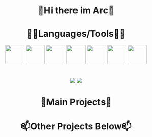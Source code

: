 <h1 align="center" width="600px">👋Hi there im Arc👋</h1>

<h1 align="center">🔨🧰Languages/Tools🧰🔨</h1> 
<p align="center">
  
  <img width="60px" src="https://cdn.jsdelivr.net/gh/devicons/devicon/icons/javascript/javascript-original.svg" />
  <img width="60px" src="https://cdn.jsdelivr.net/gh/devicons/devicon/icons/python/python-original.svg" /> 
  <img width="60px" src="https://cdn.jsdelivr.net/gh/devicons/devicon/icons/html5/html5-original.svg" /> 
  <img width="60px" src="https://cdn.jsdelivr.net/gh/devicons/devicon/icons/css3/css3-original.svg" />
  <img width="60px" src="https://cdn.jsdelivr.net/gh/devicons/devicon/icons/nodejs/nodejs-original.svg" />       
  <img width="60px" src="https://cdn.jsdelivr.net/gh/devicons/devicon/icons/vscode/vscode-original.svg" />
  <img width="60px" src="https://cdn.jsdelivr.net/gh/devicons/devicon/icons/github/github-original.svg" />

          
</p>


          

#


<p align="center">
  <img src="https://github-readme-stats.vercel.app/api?username=Arctina&show_icons=true&theme=radical">
  <img src="https://github-readme-stats.vercel.app/api/top-langs/?username=Arctina">
</p>



<h1 align="center">👀Main Projects👀</h1>
<p align="center">
   
</p>

<h1 align="center">📫Other Projects Below📫</h1>





<!--<img src="https://github-readme-stats.vercel.app/api/pin/?username=anuraghazra&repo=github-readme-stats"--!>
